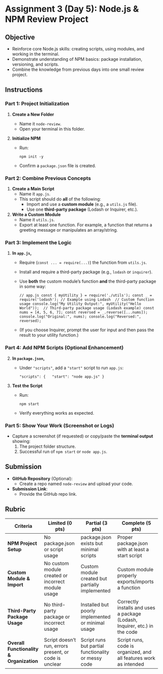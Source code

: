 # Assignment 3 (Day 5): Node.js & NPM Review Project

## Objective

- Reinforce core Node.js skills: creating scripts, using modules, and working in the terminal.
- Demonstrate understanding of NPM basics: package installation, versioning, and scripts.
- Combine the knowledge from previous days into one small review project.

## Instructions

### Part 1: Project Initialization

1. **Create a New Folder**
   - Name it `node-review`.
   - Open your terminal in this folder.
2. **Initialize NPM**

   - Run:

     `npm init -y`

   - Confirm a `package.json` file is created.

### Part 2: Combine Previous Concepts

1. **Create a Main Script**
   - Name it `app.js`.
   - This script should do **all** of the following:
     - Import and use a **custom module** (e.g., a `utils.js` file).
     - Use one **third-party package** (Lodash or Inquirer, etc.).
2. **Write a Custom Module**
   - Name it `utils.js`.
   - Export at least one function. For example, a function that returns a greeting message or manipulates an array/string.

### Part 3: Implement the Logic

1. **In `app.js`,**

   - Require (`const ... = require(...)`) the function from `utils.js`.
   - Install and require a third-party package (e.g., `lodash` or `inquirer`).
   - Use **both** the custom module’s function **and** the third-party package in some way:

     `// app.js const { myUtility } = require('./utils'); const _ = require('lodash'); // Example using Lodash  // Custom function usage console.log("My Utility Output:", myUtility("Hello World"));  // Third-party package usage (Lodash example) const nums = [4, 5, 6, 7]; const reversed = _.reverse([...nums]); console.log("Original:", nums); console.log("Reversed:", reversed);`

   - (If you choose Inquirer, prompt the user for input and then pass the result to your utility function.)

### Part 4: Add NPM Scripts (Optional Enhancement)

2. **In `package.json`,**

   - Under `"scripts"`, add a `"start"` script to run `app.js`:

     `"scripts": {   "start": "node app.js" }`

3. **Test the Script**

   - Run:

     `npm start`

   - Verify everything works as expected.

### Part 5: Show Your Work (Screenshot or Logs)

- Capture a screenshot (if requested) or copy/paste the **terminal output** showing:
  1. The project folder structure.
  2. Successful run of `npm start` or `node app.js`.

## Submission

- **GitHub Repository** (Optional):
  - Create a repo named `node-review` and upload your code.
- **Submission Link**:
  - Provide the GitHub repo link.

## Rubric

| Criteria                                 | Limited (0 pts)                                        | Partial (3 pts)                                     | Complete (5 pts)                                                           |
| ---------------------------------------- | ------------------------------------------------------ | --------------------------------------------------- | -------------------------------------------------------------------------- |
| **NPM Project Setup**                    | No package.json or script usage                        | package.json exists but minimal scripts             | Proper package.json with at least a start script                           |
| **Custom Module & Import**               | No custom module created or incorrect module usage     | Custom module created but partially implemented     | Custom module properly exports/imports a function                          |
| **Third-Party Package Usage**            | No third-party package or incorrect usage              | Installed but poorly implemented or minimal usage   | Correctly installs and uses a package (Lodash, Inquirer, etc.) in the code |
| **Overall Functionality & Organization** | Script doesn’t run, errors present, or code is unclear | Script runs but partial functionality or messy code | Script runs, code is organized, and all features work as intended          |

